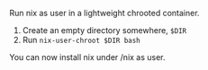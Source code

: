 Run nix as user in a lightweight chrooted container.

1. Create an empty directory somewhere, `$DIR`
2. Run `nix-user-chroot $DIR bash`

You can now install nix under /nix as user.
